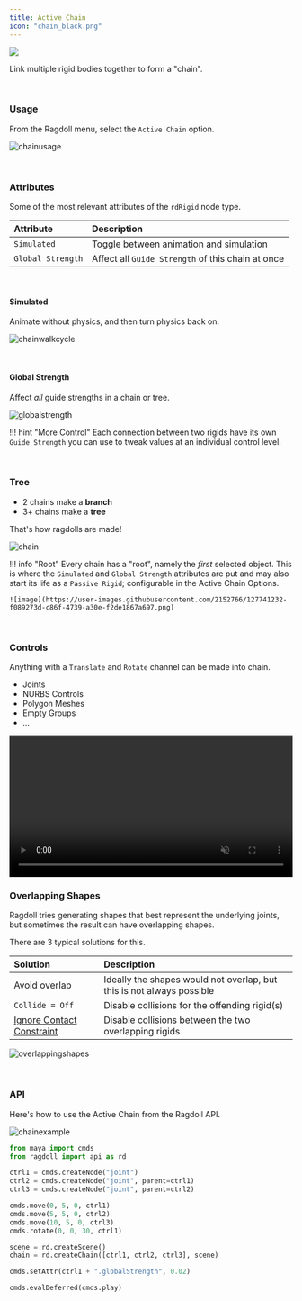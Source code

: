 ```yaml
---
title: Active Chain
icon: "chain_black.png"
---
```


<div class="hero-container">
    <img class="hero-image" src=/car12.png>
</div>

Link multiple rigid bodies together to form a "chain".

<br>

### Usage

From the Ragdoll menu, select the `Active Chain` option.

![chainusage](https://user-images.githubusercontent.com/2152766/127740896-63c12fe0-d21a-4645-97e0-79b83134e9a5.gif)

<br>

### Attributes

Some of the most relevant attributes of the `rdRigid` node type.

| Attribute         | Description
|:------------------|:----------
| `Simulated`       | Toggle between animation and simulation
| `Global Strength` | Affect all `Guide Strength` of this chain at once

<br>

#### Simulated

Animate without physics, and then turn physics back on.

![chainwalkcycle](https://user-images.githubusercontent.com/2152766/127738668-00c50885-c401-4267-89ed-781559b3f4b8.gif)

<br>

#### Global Strength

Affect *all* guide strengths in a chain or tree.

![globalstrength](https://user-images.githubusercontent.com/2152766/127740761-50285291-5d19-4292-be9c-71805315abc7.gif)

!!! hint "More Control"
    Each connection between two rigids have its own `Guide Strength` you can use to tweak values at an individual control level.

<br>

### Tree

- 2 chains make a **branch**
- 3+ chains make a **tree**

That's how ragdolls are made!

![chain](https://user-images.githubusercontent.com/2152766/127738091-c8cbcc1d-6cdd-4043-be18-2fb890516454.gif)

!!! info "Root"
    Every chain has a "root", namely the *first* selected object. This is where the `Simulated` and `Global Strength` attributes are put and may also start its life as a `Passive Rigid`; configurable in the Active Chain Options.

    ![image](https://user-images.githubusercontent.com/2152766/127741232-f089273d-c86f-4739-a30e-f2de1867a697.png)

<br>

### Controls

Anything with a `Translate` and `Rotate` channel can be made into chain.

- Joints
- NURBS Controls
- Polygon Meshes
- Empty Groups
- ...

<video autoplay class="poster" muted="muted" loop="loop" width=100%>
    <source src="https://user-images.githubusercontent.com/2152766/124564514-10208180-de39-11eb-80dc-5da6c2833ee5.mp4" type="video/mp4">
</video>

<br>

### Overlapping Shapes

Ragdoll tries generating shapes that best represent the underlying joints, but sometimes the result can have overlapping shapes.

There are 3 typical solutions for this.

| Solution | Description
|:---------|:----------
| Avoid overlap | Ideally the shapes would not overlap, but this is not always possible
| `Collide = Off` | Disable collisions for the offending rigid(s)
| [Ignore Contact Constraint](/documentation/constraints/#ignore-contact-constraint) | Disable collisions between the two overlapping rigids

![overlappingshapes](https://user-images.githubusercontent.com/2152766/127827143-47298854-acbb-4e74-a44d-69de0f3fe447.gif)

<br>

### API

Here's how to use the Active Chain from the Ragdoll API.

![chainexample](https://user-images.githubusercontent.com/2152766/128610157-e9181587-814d-4981-a798-79a8e0184ae1.gif)

```py
from maya import cmds
from ragdoll import api as rd

ctrl1 = cmds.createNode("joint")
ctrl2 = cmds.createNode("joint", parent=ctrl1)
ctrl3 = cmds.createNode("joint", parent=ctrl2)

cmds.move(0, 5, 0, ctrl1)
cmds.move(5, 5, 0, ctrl2)
cmds.move(10, 5, 0, ctrl3)
cmds.rotate(0, 0, 30, ctrl1)

scene = rd.createScene()
chain = rd.createChain([ctrl1, ctrl2, ctrl3], scene)

cmds.setAttr(ctrl1 + ".globalStrength", 0.02)

cmds.evalDeferred(cmds.play)
```